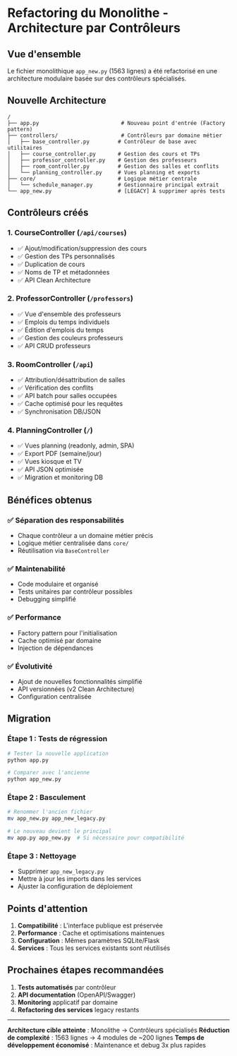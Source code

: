 # Refactoring du Monolithe - Architecture par Contrôleurs

## Vue d'ensemble

Le fichier monolithique `app_new.py` (1563 lignes) a été refactorisé en une architecture modulaire basée sur des contrôleurs spécialisés.

## Nouvelle Architecture

```
/
├── app.py                          # Nouveau point d'entrée (Factory pattern)
├── controllers/                    # Contrôleurs par domaine métier
│   ├── base_controller.py         # Contrôleur de base avec utilitaires
│   ├── course_controller.py       # Gestion des cours et TPs
│   ├── professor_controller.py    # Gestion des professeurs
│   ├── room_controller.py         # Gestion des salles et conflits
│   └── planning_controller.py     # Vues planning et exports
├── core/                          # Logique métier centrale
│   └── schedule_manager.py        # Gestionnaire principal extrait
└── app_new.py                     # [LEGACY] À supprimer après tests
```

## Contrôleurs créés

### 1. **CourseController** (`/api/courses`)
- ✅ Ajout/modification/suppression des cours
- ✅ Gestion des TPs personnalisés
- ✅ Duplication de cours
- ✅ Noms de TP et métadonnées
- ✅ API Clean Architecture

### 2. **ProfessorController** (`/professors`)
- ✅ Vue d'ensemble des professeurs
- ✅ Emplois du temps individuels
- ✅ Édition d'emplois du temps
- ✅ Gestion des couleurs professeurs
- ✅ API CRUD professeurs

### 3. **RoomController** (`/api`)
- ✅ Attribution/désattribution de salles
- ✅ Vérification des conflits
- ✅ API batch pour salles occupées
- ✅ Cache optimisé pour les requêtes
- ✅ Synchronisation DB/JSON

### 4. **PlanningController** (`/`)
- ✅ Vues planning (readonly, admin, SPA)
- ✅ Export PDF (semaine/jour)
- ✅ Vues kiosque et TV
- ✅ API JSON optimisée
- ✅ Migration et monitoring DB

## Bénéfices obtenus

### ✅ **Séparation des responsabilités**
- Chaque contrôleur a un domaine métier précis
- Logique métier centralisée dans `core/`
- Réutilisation via `BaseController`

### ✅ **Maintenabilité**
- Code modulaire et organisé
- Tests unitaires par contrôleur possibles
- Debugging simplifié

### ✅ **Performance**
- Factory pattern pour l'initialisation
- Cache optimisé par domaine
- Injection de dépendances

### ✅ **Évolutivité**
- Ajout de nouvelles fonctionnalités simplifié
- API versionnées (v2 Clean Architecture)
- Configuration centralisée

## Migration

### Étape 1 : Tests de régression
```bash
# Tester la nouvelle application
python app.py

# Comparer avec l'ancienne
python app_new.py
```

### Étape 2 : Basculement
```bash
# Renommer l'ancien fichier
mv app_new.py app_new_legacy.py

# Le nouveau devient le principal
mv app.py app_new.py  # Si nécessaire pour compatibilité
```

### Étape 3 : Nettoyage
- Supprimer `app_new_legacy.py`
- Mettre à jour les imports dans les services
- Ajuster la configuration de déploiement

## Points d'attention

1. **Compatibilité** : L'interface publique est préservée
2. **Performance** : Cache et optimisations maintenues
3. **Configuration** : Mêmes paramètres SQLite/Flask
4. **Services** : Tous les services existants sont réutilisés

## Prochaines étapes recommandées

1. **Tests automatisés** par contrôleur
2. **API documentation** (OpenAPI/Swagger)
3. **Monitoring** applicatif par domaine
4. **Refactoring des services** legacy restants

---

**Architecture cible atteinte** : Monolithe → Contrôleurs spécialisés
**Réduction de complexité** : 1563 lignes → 4 modules de ~200 lignes
**Temps de développement économisé** : Maintenance et debug 3x plus rapides